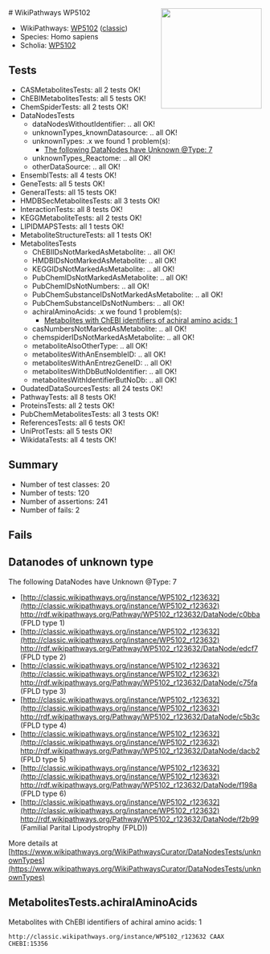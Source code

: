 <img style="float: right; width: 200px" src="https://upload.wikimedia.org/wikipedia/commons/thumb/8/83/Wplogo_with_text_500.png/640px-Wplogo_with_text_500.png" />
# WikiPathways WP5102

* WikiPathways: [WP5102](https://wikipathways.org/pathways/WP5102) ([classic](https://classic.wikipathways.org/instance/WP5102))
* Species: Homo sapiens
* Scholia: [WP5102](https://scholia.toolforge.org/wikipathways/WP5102)
## Tests
* CASMetabolitesTests: all 2 tests OK!
* ChEBIMetabolitesTests: all 5 tests OK!
* ChemSpiderTests: all 2 tests OK!
* DataNodesTests
    * dataNodesWithoutIdentifier: .. all OK!
    * unknownTypes_knownDatasource: .. all OK!
    * unknownTypes: .x we found 1 problem(s):
        * [The following DataNodes have Unknown @Type: 7](#839973e5)
    * unknownTypes_Reactome: .. all OK!
    * otherDataSource: .. all OK!
* EnsemblTests: all 4 tests OK!
* GeneTests: all 5 tests OK!
* GeneralTests: all 15 tests OK!
* HMDBSecMetabolitesTests: all 3 tests OK!
* InteractionTests: all 8 tests OK!
* KEGGMetaboliteTests: all 2 tests OK!
* LIPIDMAPSTests: all 1 tests OK!
* MetaboliteStructureTests: all 1 tests OK!
* MetabolitesTests
    * ChEBIIDsNotMarkedAsMetabolite: .. all OK!
    * HMDBIDsNotMarkedAsMetabolite: .. all OK!
    * KEGGIDsNotMarkedAsMetabolite: .. all OK!
    * PubChemIDsNotMarkedAsMetabolite: .. all OK!
    * PubChemIDsNotNumbers: .. all OK!
    * PubChemSubstanceIDsNotMarkedAsMetabolite: .. all OK!
    * PubChemSubstanceIDsNotNumbers: .. all OK!
    * achiralAminoAcids: .x we found 1 problem(s):
        * [Metabolites with ChEBI identifiers of achiral amino acids: 1](#9c17608e)
    * casNumbersNotMarkedAsMetabolite: .. all OK!
    * chemspiderIDsNotMarkedAsMetabolite: .. all OK!
    * metaboliteAlsoOtherType: .. all OK!
    * metabolitesWithAnEnsembleID: .. all OK!
    * metabolitesWithAnEntrezGeneID: .. all OK!
    * metabolitesWithDbButNoIdentifier: .. all OK!
    * metabolitesWithIdentifierButNoDb: .. all OK!
* OudatedDataSourcesTests: all 24 tests OK!
* PathwayTests: all 8 tests OK!
* ProteinsTests: all 2 tests OK!
* PubChemMetabolitesTests: all 3 tests OK!
* ReferencesTests: all 6 tests OK!
* UniProtTests: all 5 tests OK!
* WikidataTests: all 4 tests OK!


## Summary

* Number of test classes: 20
* Number of tests: 120
* Number of assertions: 241
* Number of fails: 2

## Fails

<a name="839973e5" />

## Datanodes of unknown type

The following DataNodes have Unknown @Type: 7

* [http://classic.wikipathways.org/instance/WP5102_r123632](http://classic.wikipathways.org/instance/WP5102_r123632) http://rdf.wikipathways.org/Pathway/WP5102_r123632/DataNode/c0bba (FPLD type 1)
* [http://classic.wikipathways.org/instance/WP5102_r123632](http://classic.wikipathways.org/instance/WP5102_r123632) http://rdf.wikipathways.org/Pathway/WP5102_r123632/DataNode/edcf7 (FPLD type 2)
* [http://classic.wikipathways.org/instance/WP5102_r123632](http://classic.wikipathways.org/instance/WP5102_r123632) http://rdf.wikipathways.org/Pathway/WP5102_r123632/DataNode/c75fa (FPLD type 3)
* [http://classic.wikipathways.org/instance/WP5102_r123632](http://classic.wikipathways.org/instance/WP5102_r123632) http://rdf.wikipathways.org/Pathway/WP5102_r123632/DataNode/c5b3c (FPLD type 4)
* [http://classic.wikipathways.org/instance/WP5102_r123632](http://classic.wikipathways.org/instance/WP5102_r123632) http://rdf.wikipathways.org/Pathway/WP5102_r123632/DataNode/dacb2 (FPLD type 5)
* [http://classic.wikipathways.org/instance/WP5102_r123632](http://classic.wikipathways.org/instance/WP5102_r123632) http://rdf.wikipathways.org/Pathway/WP5102_r123632/DataNode/f198a (FPLD type 6)
* [http://classic.wikipathways.org/instance/WP5102_r123632](http://classic.wikipathways.org/instance/WP5102_r123632) http://rdf.wikipathways.org/Pathway/WP5102_r123632/DataNode/f2b99 (Familial Parital Lipodystrophy
(FPLD))


More details at [https://www.wikipathways.org/WikiPathwaysCurator/DataNodesTests/unknownTypes](https://www.wikipathways.org/WikiPathwaysCurator/DataNodesTests/unknownTypes)

<a name="9c17608e" />

## MetabolitesTests.achiralAminoAcids

Metabolites with ChEBI identifiers of achiral amino acids: 1
```
http://classic.wikipathways.org/instance/WP5102_r123632 CAAX CHEBI:15356
```

